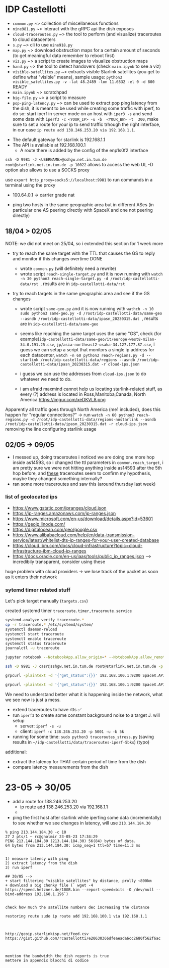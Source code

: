 # IDP Castellotti

+ `common.py` ~> collection of miscellaneous functions
+ `nine981.py` ~> interact with the gRPC api the dish exposes
+ `cloud-traceroutes.py` ~> the tool to perform (and visualize) traceroutes to cloud datacenters
+ `s.py` ~> cli to use `nine918.py`
+ `map.py` ~> download obstruction maps for a certain amount of seconds (to get meaningful data remember to reboot first)
+ `viz.py` ~> a script to create images to visualize obstruction maps
+ `hand.py` ~> the tool to detect handovers (check `main.ipynb` to see a viz)
+ `visible-satellites.py` ~> extracts visible Starlink satellites (you get to define what "visible" means), sample usage: `python3 visible_satellites.py -v -lat 48.2489 -lon 11.6532 -el 0 -d 800` READY
+ `main.ipynb` ~> scratchpad
+ `big-file.py` ~> a script to measure 
+ `pop-ping-latency.py` ~> can be used to extract pop ping latency from the dish, it is meant to be used while creating some traffic with iperf, to do so: start iperf in server mode on an host with `iper3 -s` 
and send some data with `iperf3 -c <YOUR_IP> -u -b  <YOUR_BW> -t  300`, make sure to set a route for your ip to send traffic trhough the right interface, in our case `ip route add 138.246.253.20 via 192.168.1.1`.



* The default gateway for starlink is 192.168.1.1
* The API is available at 192.168.100.1
    * A route there is added by the config of the enp1s0f2 interface


`ssh -D 9981 -J <USERNAME>@sshgw.net.in.tum.de root@starlink.net.in.tum.de -p 10022` allows to access the web UI, -D option also allows to use a SOCKS proxy

use `export http_proxy=socks5://localhost:9981` to run commands in a terminal using the proxy

* 100.64.0.1 -> carrier grade nat
+ ping two hosts in the same geographic area but in different ASes (in particular one AS peering directly with SpaceX and one not peering directly)


## 18/04 > 02/05
NOTE: we did not meet on 25/04, so i extended this section for 1 week more

+ try to reach the same target with the TTL that causes the GS to reply and monitor if this changes overtime DONE
    + wrote `common.py` (will definitely need a rewrite) 
    + wrote script `reach-single-target.py` and it is now running with `watch -n 30 python3 reach-single-target.py -d /root/idp-castellotti-data/rst `, results are in `idp-castellotti-data/rst`

+ try to reach targets in the same geographic area and see if the GS changes
    + wrote script `same-geo.py` and it is now running with `wathch -n 10 sudo python3 same-geo.py -d /root/idp-castellotti-data/same-geo --asndb /root/idp-castellotti-data/ipasn_20230315.dat `, results are in `idp-castellotti-data/same-geo`
    + seems like reaching the same target uses the same "GS", check (for example)`idp-castellotti-data/same-geo/it/europe-west8-milan-34.0.191.25.csv`, `jp/asia-northeast2-osaka-34.127.177.87.csv`, I guess we can setup a script that monitors a single ip address for each datacenter, `watch -n 60 python3 reach-regions.py -d --starlink /root/idp-castellotti-data/regions --asndb /root/idp-castellotti-data/ipasn_20230315.dat -r cloud-ips.json`


    + i guess we can use the addresses from `cloud-ips.json` to do whatever we need to do.
    + i am afraid maxmind cannot help us locating starlink-related stuff, as every (?) address is located in Ross,Manitoba,Canada, North America https://imgur.com/xeDKVL8.png


Apparently all traffic goes through North America (me1 included), does this happen for "regular connections?" -> run `watch -n 60 python3 reach-regions.py -d /root/idp-castellotti-data/regions-nostarlink --asndb /root/idp-castellotti-data/ipasn_20230315.dat -r cloud-ips.json` removing the line configuring starlink usage


## 02/05 -> 09/05

+ I messed up, doing traceroutes i noticed we are doing one more hop inside as14593, so i changed the ttl parameters in `common.reach_target`, i am pretty sure we were not hitting anything inside as14593 after the 5th hop before, and [these](https://gitlab.lrz.de/netintum/teaching/tumi8-theses/idp-castellotti-data/-/tree/main/traceroutes_cgs) traceroutes seem to confirm my hypothesis, maybe they changed something internally?
+ ran some more traceroutes and saw this (around thursday last week)


### list of geolocated ips 

+ https://www.gstatic.com/ipranges/cloud.json
+ https://ip-ranges.amazonaws.com/ip-ranges.json
+ https://www.microsoft.com/en-us/download/details.aspx?id=53601
+ https://geoip.linode.com/
+ https://digitalocean.com/geo/google.csv
+ https://www.alibabacloud.com/help/en/data-transmission-service/latest/whitelist-dts-ip-ranges-for-your-user-created-database
+ https://cloud.ibm.com/docs/cloud-infrastructure?topic=cloud-infrastructure-ibm-cloud-ip-ranges
+ https://docs.oracle.com/en-us/iaas/tools/public_ip_ranges.json --> incredibily transparent, consider using these 

huge problem with cloud providers -> we lose track of the packet as soon as it enters their network

### sytemd timer related stuff
Let's pick target manually (`targets.csv`)

created systemd timer `traceroute.timer,traceroute.service`

```bash
systemd-analyze verify traceroute.*
cp -r traceroute.* /etc/systemd/system/
systemctl daemon-reload
systemctl start traceroute
systemctl enable traceroute
systemctl status traceroute
journalctl -u traceroute
```


```bash
jupyter notebook --NotebookApp.allow_origin=* --NotebookApp.allow_remote_access=1 --allow-root
```

```bash
ssh -D 9981 -J casr@sshgw.net.in.tum.de root@starlink.net.in.tum.de -p 10022
```
```bash
grpcurl -plaintext -d '{"get_status":{}}' 192.168.100.1:9200 SpaceX.API.Device.Device/Handle | jq ".dishGetStatus.downlinkThroughputBps"

grpcurl -plaintext -d '{"get_status":{}}' 192.168.100.1:9200 SpaceX.API.Device.Device/Handle | jq ".dishGetStatus.popPingLatencyMs"
```

We need to understand better what it is happening inside the network, what we see now is just a mess.

+ extend traceroutes to have rtts ✅
+ run `iperf3` to create some constant background noise to a target J. will setup
    + server: `iperf -s -u`
    + client: `iperf -c 138.246.253.20 -p 5001 -u -b 5k` 
+ running for some time: `sudo python3 traceroutes_stress.py` (saving results in `~/idp-castellotti/data/traceroutes-iperf-5bks`) (typo)


additional: 
+ extract the latency for THAT certain period of time from the dish
+ compare latency measurements from the dish

# 23-05 -> 30/05

+ add a route for 138.246.253.20
    + ip route add 138.246.253.20 via 192.168.1.1
    + 
+ ping the first host after starlink while iperfing some data (incrementally) to see whether we see changes in latency, will use `213.144.184.30`

```
% ping 213.144.184.30 -c 10                                                                   27 2 pts/1 ~ rc@gnolmir 23-05-23 17:34:29
PING 213.144.184.30 (213.144.184.30) 56(84) bytes of data.
64 bytes from 213.144.184.30: icmp_seq=1 ttl=57 time=11.3 ms


1) measure latency with ping
2) extract latency from the dish
3) run iperf

## 30/05 -->
+ start filtering "visible satellites" by distance, prolly ~800km
+ download a big chonky file (` wget -4 https://speed.hetzner.de/10GB.bin --report-speed=bits -O /dev/null --bind-address 192.168.1.196`) 


check how much the satellite numbers dec increasing the distance 

restoring route sudo ip route add 192.168.100.1 via 192.168.1.1



http://geoip.starlinkisp.net/feed.csv
https://gist.github.com/rcastellotti/e20630366dfeaeada6cc2680f562f6ac



mention the bandwidth the dish reports is true
mettere in appendix blocchi di codice